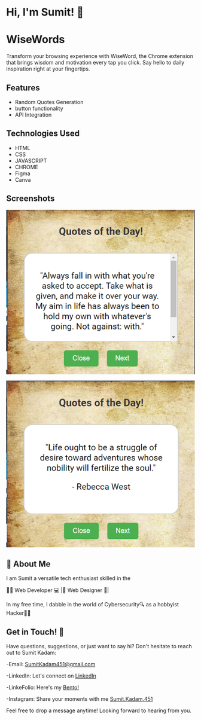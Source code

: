 
# Hi, I'm Sumit! 👋



# WiseWords

Transform your browsing experience with WiseWord, the Chrome extension that brings wisdom and motivation every tap you click. Say hello to daily inspiration right at your fingertips.
## Features

- Random Quotes Generation
- button functionality
- API Integration
## Technologies Used

- HTML
- CSS
- JAVASCRIPT
- CHROME 
- Figma
- Canva

## Screenshots

![App Screenshot](https://github.com/SumitKadam451/WiseWords/blob/main/Screenshot--1.png)

![App Screenshot](https://github.com/SumitKadam451/WiseWords/blob/main/Screenshot--2.png)


## 🚀 About Me
I am Sumit a versatile tech enthusiast skilled in the

👨‍💻 Web Developer 💻 |🎨 Web Designer 🎨| 

In my free time, I dabble in the world of Cybersecurity🔍 as a hobbyist Hacker👨‍💻


## Get in Touch! 📩

Have questions, suggestions, or just want to say hi? Don't hesitate to reach out to Sumit Kadam:

-Email: SumitKadam451@gmail.com

-LinkedIn: Let's connect on [LinkedIn](https://www.linkedin.com/in/sumit-kadam-380190219/)

-LinkeFolio: Here's my [Bento!](https://bento.me/sumit-linkfolio)

-Instagram: Share your moments with me [Sumit.Kadam.451](https://www.instagram.com/sumit.kadam.451/)

Feel free to drop a message anytime! Looking forward to hearing from you.

